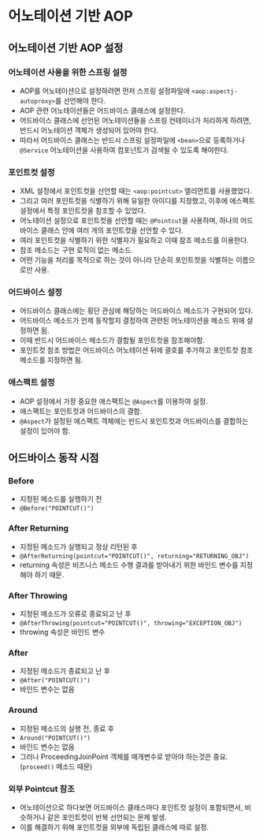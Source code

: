 # 어노테이션 기반 AOP

## 어노테이션 기반 AOP 설정

### 어노테이션 사용을 위한 스프링 설정

* AOP를 어노테이션으로 설정하려면 먼저 스프링 설정파일에 `<aop:aspectj-autoproxy>`를 선언해야 한다.
* AOP 관련 어노테이션들은 어드바이스 클래스에 설정한다.
* 어드바이스 클래스에 선언된 어노테이션들을 스프링 컨테이너가 처리하게 하려면, 반드시 어노테이션 객체가 생성되어 있어야 한다.
* 따라서 어드바이스 클래스는 반드시 스프링 설정파일에 `<bean>`으로 등록하거나 `@Service` 어노테이션을 사용하여 컴포넌트가 검색될 수 있도록 해야한다.

### 포인트컷 설정

* XML 설정에서 포인트컷을 선언할 때는 `<aop:pointcut>` 엘리먼트를 사용했었다.
* 그리고 여러 포인트컷을 식별하기 위해 유일한 아이디를 지정했고, 이후에 에스펙트 설정에서 특정 포인트컷을 참조할 수 있었다.
* 어노테이션 설정으로 포인트컷을 선언할 때는 `@Pointcut`을 사용하며, 하나의 어드바이스 클래스 안에 여러 개의 포인트컷을 선언할 수 있다.
* 여러 포인트컷을 식별하기 위한 식별자가 필요하고 이때 참조 메소드를 이용한다.
* 참조 메소드는 구현 로직이 없는 메소드.
* 어떤 기능을 처리를 목적으로 하는 것이 아니라 단순히 포인트컷을 식별하는 이름으로만 사용.

### 어드바이스 설정

* 어드바이스 클래스에는 횡단 관심에 해당하는 어드바이스 메소드가 구현되어 있다.
* 어드바이스 메소드가 언제 동작할지 결정하여 관련된 어노테이션을 메소드 위에 설정하면 됨.
* 이때 반드시 어드바이스 메소드가 결합될 포인트컷을 참조해야함.
* 포인트컷 참조 방법은 어드바이스 어노테이션 뒤에 괄호를 추가하고 포인트컷 참조 메소드를 지정하면 됨.

### 애스팩트 설정

* AOP 설정에서 가장 중요한 애스팩트는 `@Aspect`를 이용하여 설정.
* 애스팩트는 포인트컷과 어드바이스의 결합.
* `@Aspect`가 설정된 에스팩트 객체에는 반드시 포인트컷과 어드바이스를 결합하는 설정이 있어야 함.

## 어드바이스 동작 시점

### Before

* 지정된 메소드를 실행하기 전
* `@Before("POINTCUT()")`

### After Returning

* 지정된 메소드가 실행되고 정상 리턴된 후
* `@AfterReturning(pointcut="POINTCUT()", returning="RETURNING_OBJ")`
* returning 속성은 비즈니스 메소드 수행 결과를 받아내기 위한 바인드 변수를 지정해야 하기 때문.

### After Throwing

* 지정된 메소드가 오류로 종료되고 난 후
* `@AfterThrowing(pointcut="POINTCUT()", throwing="EXCEPTION_OBJ")`
* throwing 속성은 바인드 변수


### After

* 지정된 메소드가 종료되고 난 후
* `@After("POINTCUT()")`
* 바인드 변수는 없음

### Around

* 지정된 메소드의 실행 전, 종료 후
* `Around("POINTCUT()")`
* 바인드 변수는 없음
* 그러나 ProceedingJoinPoint 객체를 매개변수로 받아야 하는것은 중요. (`proceed()` 메소드 때문)

### 외부 Pointcut 참조

* 어노테이션으로 하다보면 어드바이스 클래스마다 포인트컷 설정이 포함되면서, 비슷하거나 같은 포인트컷이 반복 선언되는 문제 발생.
* 이를 해결하기 위해 포인트컷을 외부에 독립된 클래스에 따로 설정.
